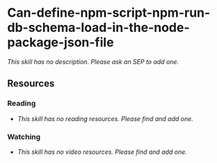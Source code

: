 # Can-define-npm-script-npm-run-db-schema-load-in-the-node-package-json-file

_This skill has no description. Please ask an SEP to add one._

## Resources

### Reading

- _This skill has no reading resources. Please find and add one._

### Watching

- _This skill has no video resources. Please find and add one._
